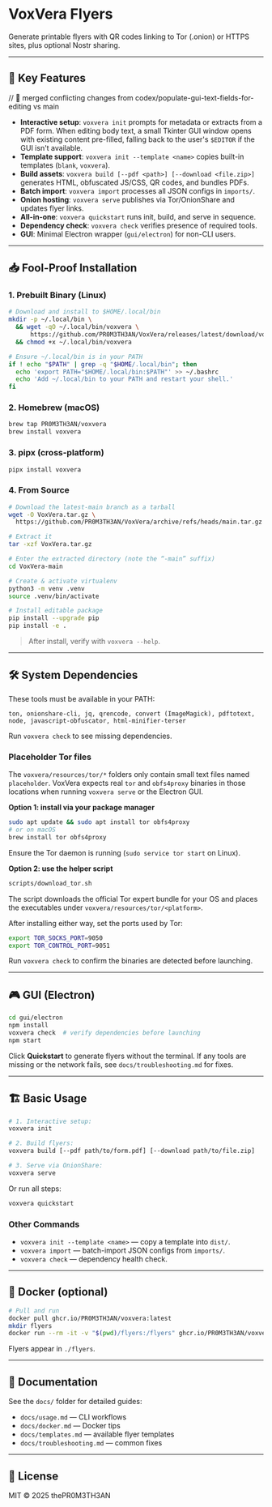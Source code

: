 # VoxVera Flyers

Generate printable flyers with QR codes linking to Tor (.onion) or HTTPS sites, plus optional Nostr sharing.

---

## 🚀 Key Features

// 🔧 merged conflicting changes from codex/populate-gui-text-fields-for-editing vs main
* **Interactive setup**: `voxvera init` prompts for metadata or extracts from a PDF form. When editing body text, a small Tkinter GUI window opens with existing content pre-filled, falling back to the user's `$EDITOR` if the GUI isn't available.
* **Template support**: `voxvera init --template <name>` copies built-in templates (`blank`, `voxvera`).
* **Build assets**: `voxvera build [--pdf <path>] [--download <file.zip>]` generates HTML, obfuscated JS/CSS, QR codes, and bundles PDFs.
* **Batch import**: `voxvera import` processes all JSON configs in `imports/`.
* **Onion hosting**: `voxvera serve` publishes via Tor/OnionShare and updates flyer links.
* **All-in-one**: `voxvera quickstart` runs init, build, and serve in sequence.
* **Dependency check**: `voxvera check` verifies presence of required tools.
* **GUI**: Minimal Electron wrapper (`gui/electron`) for non-CLI users.

---

## 📥 Fool-Proof Installation

### 1. Prebuilt Binary (Linux)

```bash
# Download and install to $HOME/.local/bin
mkdir -p ~/.local/bin \
  && wget -qO ~/.local/bin/voxvera \
      https://github.com/PR0M3TH3AN/VoxVera/releases/latest/download/voxvera \
  && chmod +x ~/.local/bin/voxvera

# Ensure ~/.local/bin is in your PATH
if ! echo "$PATH" | grep -q "$HOME/.local/bin"; then
  echo 'export PATH="$HOME/.local/bin:$PATH"' >> ~/.bashrc
  echo 'Add ~/.local/bin to your PATH and restart your shell.'
fi
````

### 2. Homebrew (macOS)

```bash
brew tap PR0M3TH3AN/voxvera
brew install voxvera
```

### 3. pipx (cross-platform)

```bash
pipx install voxvera
```

### 4. From Source

```bash
# Download the latest-main branch as a tarball
wget -O VoxVera.tar.gz \
  https://github.com/PR0M3TH3AN/VoxVera/archive/refs/heads/main.tar.gz

# Extract it
tar -xzf VoxVera.tar.gz

# Enter the extracted directory (note the “-main” suffix)
cd VoxVera-main

# Create & activate virtualenv
python3 -m venv .venv
source .venv/bin/activate

# Install editable package
pip install --upgrade pip
pip install -e .
```

> After install, verify with `voxvera --help`.

---

## 🛠️ System Dependencies

These tools must be available in your PATH:

```
ton, onionshare-cli, jq, qrencode, convert (ImageMagick), pdftotext,
node, javascript-obfuscator, html-minifier-terser
```

Run `voxvera check` to see missing dependencies.

### Placeholder Tor files

The `voxvera/resources/tor/*` folders only contain small text files named
`placeholder`. VoxVera expects real `tor` and `obfs4proxy` binaries in those
locations when running `voxvera serve` or the Electron GUI.

**Option&nbsp;1: install via your package manager**
```bash
sudo apt update && sudo apt install tor obfs4proxy
# or on macOS
brew install tor obfs4proxy
```
Ensure the Tor daemon is running (`sudo service tor start` on Linux).

**Option&nbsp;2: use the helper script**
```bash
scripts/download_tor.sh
```
The script downloads the official Tor expert bundle for your OS and places the
executables under `voxvera/resources/tor/<platform>`.

After installing either way, set the ports used by Tor:
```bash
export TOR_SOCKS_PORT=9050
export TOR_CONTROL_PORT=9051
```
Run `voxvera check` to confirm the binaries are detected before launching.

---

## 🎮 GUI (Electron)

```bash
cd gui/electron
npm install
voxvera check  # verify dependencies before launching
npm start
```

Click **Quickstart** to generate flyers without the terminal. If any tools are
missing or the network fails, see `docs/troubleshooting.md` for fixes.

---

## 🏗️ Basic Usage

```bash
# 1. Interactive setup:
voxvera init

# 2. Build flyers:
voxvera build [--pdf path/to/form.pdf] [--download path/to/file.zip]

# 3. Serve via OnionShare:
voxvera serve
```

Or run all steps:

```bash
voxvera quickstart
```

### Other Commands

* `voxvera init --template <name>` — copy a template into `dist/`.
* `voxvera import` — batch-import JSON configs from `imports/`.
* `voxvera check` — dependency health check.

---

## 🐳 Docker (optional)

```bash
# Pull and run
docker pull ghcr.io/PR0M3TH3AN/voxvera:latest
mkdir flyers
docker run --rm -it -v "$(pwd)/flyers:/flyers" ghcr.io/PR0M3TH3AN/voxvera
```

Flyers appear in `./flyers`.

---

## 📄 Documentation

See the `docs/` folder for detailed guides:

* `docs/usage.md` — CLI workflows
* `docs/docker.md` — Docker tips
* `docs/templates.md` — available flyer templates
* `docs/troubleshooting.md` — common fixes

---

## 📜 License

MIT © 2025 thePR0M3TH3AN
